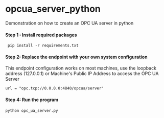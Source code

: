 # opcua_server_python
Demonstration on how to create an OPC UA server in python
#### Step 1 : Install required packages
```
 pip install -r requirements.txt
```
#### Step 2: Replace the endpoint with your own system configuration
This endpoint configuration works on most machines, use the loopback address (127.0.0.1) or Machine's Public IP Address to access the OPC UA Server
```
url = "opc.tcp://0.0.0.0:4840/opcua/server"
```
#### Step 4: Run the program
```
python opc_ua_server.py
```